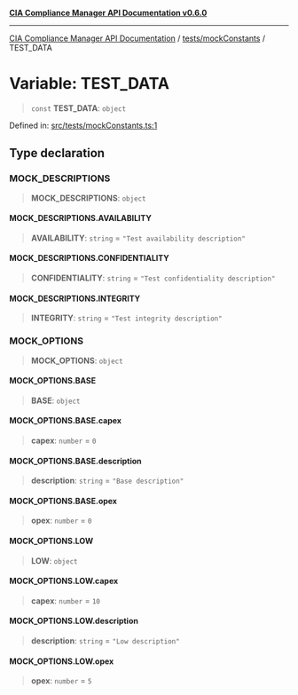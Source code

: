 [**CIA Compliance Manager API Documentation v0.6.0**](../../../README.md)

***

[CIA Compliance Manager API Documentation](../../../modules.md) / [tests/mockConstants](../README.md) / TEST\_DATA

# Variable: TEST\_DATA

> `const` **TEST\_DATA**: `object`

Defined in: [src/tests/mockConstants.ts:1](https://github.com/Hack23/cia-compliance-manager/blob/ca083b463223765b22422b66b3a43930241849bd/src/tests/mockConstants.ts#L1)

## Type declaration

### MOCK\_DESCRIPTIONS

> **MOCK\_DESCRIPTIONS**: `object`

#### MOCK\_DESCRIPTIONS.AVAILABILITY

> **AVAILABILITY**: `string` = `"Test availability description"`

#### MOCK\_DESCRIPTIONS.CONFIDENTIALITY

> **CONFIDENTIALITY**: `string` = `"Test confidentiality description"`

#### MOCK\_DESCRIPTIONS.INTEGRITY

> **INTEGRITY**: `string` = `"Test integrity description"`

### MOCK\_OPTIONS

> **MOCK\_OPTIONS**: `object`

#### MOCK\_OPTIONS.BASE

> **BASE**: `object`

#### MOCK\_OPTIONS.BASE.capex

> **capex**: `number` = `0`

#### MOCK\_OPTIONS.BASE.description

> **description**: `string` = `"Base description"`

#### MOCK\_OPTIONS.BASE.opex

> **opex**: `number` = `0`

#### MOCK\_OPTIONS.LOW

> **LOW**: `object`

#### MOCK\_OPTIONS.LOW.capex

> **capex**: `number` = `10`

#### MOCK\_OPTIONS.LOW.description

> **description**: `string` = `"Low description"`

#### MOCK\_OPTIONS.LOW.opex

> **opex**: `number` = `5`
